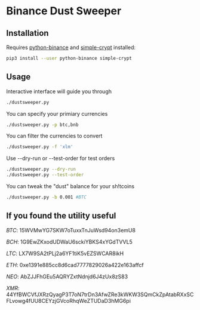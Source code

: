 # Binance Dust Sweeper

## Installation

Requires [python-binance](https://github.com/sammchardy/python-binance) and
[simple-crypt](https://github.com/andrewcooke/simple-crypt)
installed:

```bash
pip3 install --user python-binance simple-crypt
```

## Usage

Interactive interface will guide you through
```bash
./dustsweeper.py
```

You can specify your primiary currencies
```bash
./dustsweeper.py -p btc,bnb
```

You can filter the currencies to convert
```bash
./dustsweeper.py -f 'xlm'
```

Use --dry-run or --test-order for test orders
```bash
./dustsweeper.py --dry-run
./dustsweeper.py --test-order
```

You can tweak the "dust" balance for your sh!tcoins
```bash
./dustsweeper.py -b 0.001 #BTC
```

## If you found the utility useful

*BTC*: 15WVMwYG7SKW7oTuxxTnJuWsd94on3emU8

*BCH*: 1G9EwZKxodUDWaU6sckiYBKS4xYGdTVVL5

*LTC*: LX7W9SA2tPLj2a6YF1tiK5vEZSWCAR8ikH

*ETH*: 0xe1391e885cc8d6cad7777829026a422e163affcf

*NEO*: AbZJJFhGEu5AQRYZxtNdnjd6J4zUx8zS83

*XMR*: 44YfBWCVfJXRzQyagP3T7oN7trDn3AfwZRe3kWKW3SQmCkZpAtabRXxSCFLvowg4fUU8CEYzjGVcoRhqWeZTUDaD3hMG6pi
